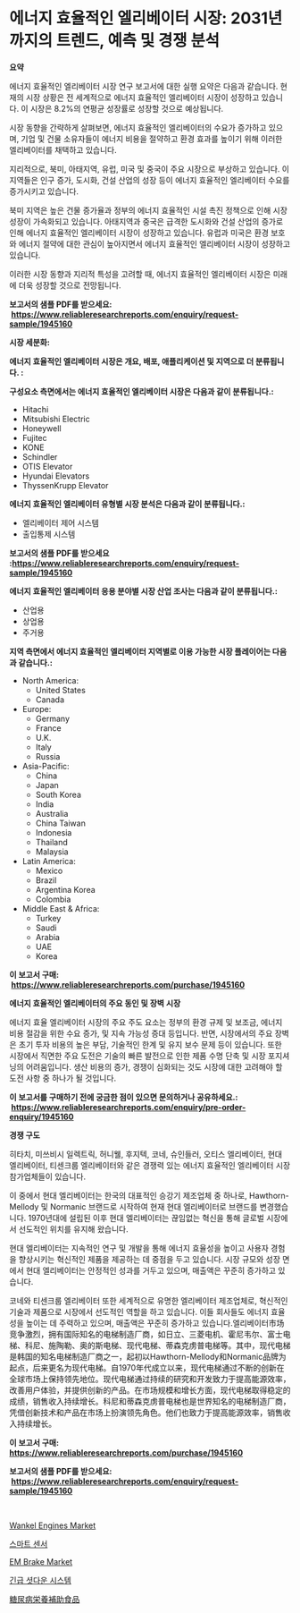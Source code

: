 <p><h1>에너지 효율적인 엘리베이터 시장: 2031년까지의 트렌드, 예측 및 경쟁 분석</h1></p><p><strong>요약</strong></p>
<p><p>에너지 효율적인 엘리베이터 시장 연구 보고서에 대한 실행 요약은 다음과 같습니다. 현재의 시장 상황은 전 세계적으로 에너지 효율적인 엘리베이터 시장이 성장하고 있습니다. 이 시장은 8.2%의 연평균 성장률로 성장할 것으로 예상됩니다.</p><p>시장 동향을 간략하게 살펴보면, 에너지 효율적인 엘리베이터의 수요가 증가하고 있으며, 기업 및 건물 소유자들이 에너지 비용을 절약하고 환경 효과를 높이기 위해 이러한 엘리베이터를 채택하고 있습니다.</p><p>지리적으로, 북미, 아태지역, 유럽, 미국 및 중국이 주요 시장으로 부상하고 있습니다. 이 지역들은 인구 증가, 도시화, 건설 산업의 성장 등이 에너지 효율적인 엘리베이터 수요를 증가시키고 있습니다.</p><p>북미 지역은 높은 건물 증가율과 정부의 에너지 효율적인 시설 촉진 정책으로 인해 시장 성장이 가속화되고 있습니다. 아태지역과 중국은 급격한 도시화와 건설 산업의 증가로 인해 에너지 효율적인 엘리베이터 시장이 성장하고 있습니다. 유럽과 미국은 환경 보호와 에너지 절약에 대한 관심이 높아지면서 에너지 효율적인 엘리베이터 시장이 성장하고 있습니다.</p><p>이러한 시장 동향과 지리적 특성을 고려할 때, 에너지 효율적인 엘리베이터 시장은 미래에 더욱 성장할 것으로 전망됩니다.</p></p>
<p><strong>보고서의 샘플 PDF를 받으세요: &nbsp;<a href="https://www.reliableresearchreports.com/enquiry/request-sample/1945160">https://www.reliableresearchreports.com/enquiry/request-sample/1945160</a></strong></p>
<p><strong>시장 세분화:</strong></p>
<p><strong> 에너지 효율적인 엘리베이터 시장은 개요, 배포, 애플리케이션 및 지역으로 더 분류됩니다. :</strong></p>
<p><strong>구성요소 측면에서는 에너지 효율적인 엘리베이터 시장은 다음과 같이 분류됩니다.:</strong></p>
<p><ul><li>Hitachi</li><li>Mitsubishi Electric</li><li>Honeywell</li><li>Fujitec</li><li>KONE</li><li>Schindler</li><li>OTIS Elevator</li><li>Hyundai Elevators</li><li>ThyssenKrupp Elevator</li></ul></p>
<p><strong> 에너지 효율적인 엘리베이터 유형별 시장 분석은 다음과 같이 분류됩니다.:</strong></p>
<p><ul><li>엘리베이터 제어 시스템</li><li>출입통제 시스템</li></ul></p>
<p><strong>보고서의 샘플 PDF를 받으세요 :<a href="https://www.reliableresearchreports.com/enquiry/request-sample/1945160">https://www.reliableresearchreports.com/enquiry/request-sample/1945160</a></strong></p>
<p><strong> 에너지 효율적인 엘리베이터 응용 분야별 시장 산업 조사는 다음과 같이 분류됩니다.:</strong></p>
<p><ul><li>산업용</li><li>상업용</li><li>주거용</li></ul></p>
<p><strong>지역 측면에서 에너지 효율적인 엘리베이터 지역별로 이용 가능한 시장 플레이어는 다음과 같습니다.:</strong></p>
<p><ul>
    <li>
        North America:
        <ul>
            <li>United States</li>
            <li>Canada</li>
        </ul>
    </li>
    <li>
        Europe:
        <ul>
            <li>Germany</li>
            <li>France</li>
            <li>U.K.</li>
            <li>Italy</li>
            <li>Russia</li>
        </ul>
    </li>
    <li>
        Asia-Pacific:
        <ul>
            <li>China</li>
            <li>Japan</li>
            <li>South Korea</li>
            <li>India</li>
            <li>Australia</li>
            <li>China Taiwan</li>
            <li>Indonesia</li>
            <li>Thailand</li>
            <li>Malaysia</li>
        </ul>
    </li>
    <li>
        Latin America:
        <ul>
            <li>Mexico</li>
            <li>Brazil</li>
            <li>Argentina Korea</li>
            <li>Colombia</li>
        </ul>
    </li>
    <li>
        Middle East & Africa:
        <ul>
            <li>Turkey</li>
            <li>Saudi</li>
            <li>Arabia</li>
            <li>UAE</li>
            <li>Korea</li>
        </ul>
    </li>
    </ul></p>
<p><strong>이 보고서 구매: &nbsp;<a href="https://www.reliableresearchreports.com/purchase/1945160">https://www.reliableresearchreports.com/purchase/1945160</a></strong></p>
<p><strong>에너지 효율적인 엘리베이터의 주요 동인 및 장벽 시장</strong></p>
<p><p>에너지 효율 엘리베이터 시장의 주요 주도 요소는 정부의 환경 규제 및 보조금, 에너지 비용 절감을 위한 수요 증가, 및 지속 가능성 증대 등입니다. 반면, 시장에서의 주요 장벽은 초기 투자 비용의 높은 부담, 기술적인 한계 및 유지 보수 문제 등이 있습니다. 또한 시장에서 직면한 주요 도전은 기술의 빠른 발전으로 인한 제품 수명 단축 및 시장 포지셔닝의 어려움입니다. 생산 비용의 증가, 경쟁이 심화되는 것도 시장에 대한 고려해야 할 도전 사항 중 하나가 될 것입니다.</p></p>
<p><strong>이 보고서를 구매하기 전에 궁금한 점이 있으면 문의하거나 공유하세요.: &nbsp;<a href="https://www.reliableresearchreports.com/enquiry/pre-order-enquiry/1945160">https://www.reliableresearchreports.com/enquiry/pre-order-enquiry/1945160</a></strong></p>
<p><strong>경쟁 구도</strong></p>
<p><p>히타치, 미쓰비시 일렉트릭, 허니웰, 후지텍, 코네, 슈인들러, 오티스 엘리베이터, 현대 엘리베이터, 티센크룹 엘리베이터와 같은 경쟁력 있는 에너지 효율적인 엘리베이터 시장 참가업체들이 있습니다.</p><p>이 중에서 현대 엘리베이터는 한국의 대표적인 승강기 제조업체 중 하나로,  Hawthorn-Mellody 및 Normanic 브랜드로 시작하여 현재 현대 엘리베이터로 브랜드를 변경했습니다. 1970년대에 설립된 이후 현대 엘리베이터는 끊임없는 혁신을 통해 글로벌 시장에서 선도적인 위치를 유지해 왔습니다.</p><p>현대 엘리베이터는 지속적인 연구 및 개발을 통해 에너지 효율성을 높이고 사용자 경험을 향상시키는 혁신적인 제품을 제공하는 데 중점을 두고 있습니다. 시장 규모와 성장 면에서 현대 엘리베이터는 안정적인 성과를 거두고 있으며, 매출액은 꾸준히 증가하고 있습니다.</p><p>코네와 티센크룹 엘리베이터 또한 세계적으로 유명한 엘리베이터 제조업체로, 혁신적인 기술과 제품으로 시장에서 선도적인 역할을 하고 있습니다. 이들 회사들도 에너지 효율성을 높이는 데 주력하고 있으며, 매출액은 꾸준히 증가하고 있습니다.엘리베이터市场竞争激烈，拥有国际知名的电梯制造厂商，如日立、三菱电机、霍尼韦尔、富士电梯、科尼、施陶勒、奥的斯电梯、现代电梯、蒂森克虏普电梯等。其中，现代电梯是韩国的知名电梯制造厂商之一，起初以Hawthorn-Mellody和Normanic品牌为起点，后来更名为现代电梯。自1970年代成立以来，现代电梯通过不断的创新在全球市场上保持领先地位。现代电梯通过持续的研究和开发致力于提高能源效率，改善用户体验，并提供创新的产品。在市场规模和增长方面，现代电梯取得稳定的成绩，销售收入持续增长。科尼和蒂森克虏普电梯也是世界知名的电梯制造厂商，凭借创新技术和产品在市场上扮演领先角色。他们也致力于提高能源效率，销售收入持续增长。</p></p>
<p><strong>이 보고서 구매: &nbsp; <a href="https://www.reliableresearchreports.com/purchase/1945160">https://www.reliableresearchreports.com/purchase/1945160</a></strong></p>
<p><strong>보고서의 샘플 PDF를 받으세요: &nbsp;<a href="https://www.reliableresearchreports.com/enquiry/request-sample/1945160">https://www.reliableresearchreports.com/enquiry/request-sample/1945160</a></strong><strong></strong></p>
<p>&nbsp;</p>
<p><p><a href="https://issuu.com/reportprime-2/docs/wankel-engines-market-size-2030.pptx">Wankel Engines Market</a></p><p><a href="https://github.com/Penelolack456456/Market-Research-Report-List-1/blob/main/36394248737.md">스마트 센서</a></p><p><a href="https://issuu.com/reportprime-2/docs/em-brake-market-size-2030.pptx">EM Brake Market</a></p><p><a href="https://github.com/vsr06p4p49/Market-Research-Report-List-1/blob/main/81721438736.md">긴급 셧다운 시스템</a></p><p><a href="https://github.com/ReganWisoky2023/Market-Research-Report-List-1/blob/main/78906049493.md">糖尿病栄養補助食品</a></p></p>